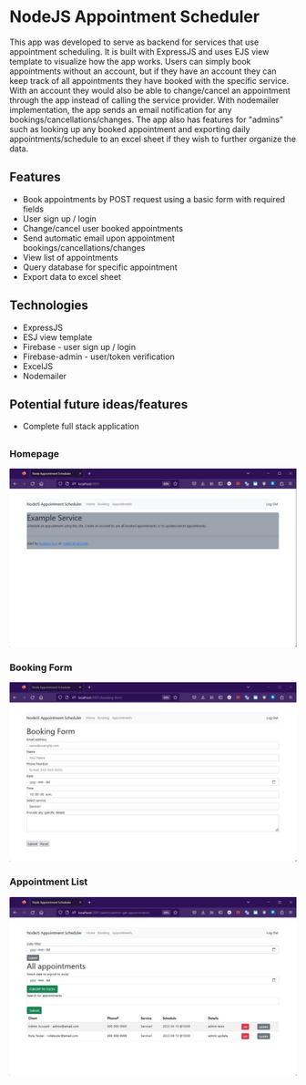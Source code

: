 # NodeJS Appointment Scheduler

This app was developed to serve as backend for services that use appointment scheduling. It is built with ExpressJS and uses EJS view template to visualize how the app works. Users can simply book appointments without an account, but if they have an account they can keep track of all appointments they have booked with the specific service. With an account they would also be able to change/cancel an appointment through the app instead of calling the service provider. With nodemailer implementation, the app sends an email notification for any bookings/cancellations/changes. The app also has features for "admins" such as looking up any booked appointment and exporting daily appointments/schedule to an excel sheet if they wish to further organize the data.

## Features
* Book appointments by POST request using a basic form with required fields
* User sign up / login
* Change/cancel user booked appointments
* Send automatic email upon appointment bookings/cancellations/changes
* View list of appointments
* Query database for specific appointment
* Export data to excel sheet

## Technologies
* ExpressJS
* ESJ view template
* Firebase - user sign up / login
* Firebase-admin - user/token verification
* ExcelJS
* Nodemailer

## Potential future ideas/features
* Complete full stack application

##

### Homepage
![Homepage](https://github.com/ryanpv/nodejs-appointment-scheduler/blob/main/public/nodejs-appointment-scheduler-home.jpg)

### Booking Form
![Booking-form](https://github.com/ryanpv/nodejs-appointment-scheduler/blob/main/public/nodejs-appointment-scheduler-bookingform.jpg)

### Appointment List
![Appointment-list](https://github.com/ryanpv/nodejs-appointment-scheduler/blob/main/public/nodejs-appointment-scheduler-appointments.jpg)